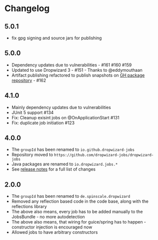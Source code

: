 # Changelog

## 5.0.1

* fix gpg signing and source jars for publishing


## 5.0.0

* Dependency updates due to vulnerabilities - #161 #160 #159 
* Updated to use Dropwizard 3 - #151 - Thanks to @eddymouthaan
* Artifact publishing refactored to publish snapshots on [GH package repository](https://github.com/orgs/dropwizard-jobs/packages?repo_name=dropwizard-jobs) - #162


## 4.1.0

* Mainly dependency updates due to vulnerabilities
* JUnit 5 support #134
* Fix: Cleanup exisint jobs on @OnApplicationStart #131
* Fix: duplicate job initiation #123


## 4.0.0

* The `groupId` has been renamed to `io.github.dropwizard-jobs`
* Repository moved to `https://github.com/dropwizard-jobs/dropwizard-jobs`
* Java packages are renamed to `io.dropwizard.jobs.*` 
* See [release notes](https://github.com/dropwizard-jobs/dropwizard-jobs/releases/tag/v4.1.0-RELEASE) for a full list of changes 

## 2.0.0

* The `groupId` has been renamed to `de.spinscale.dropwizard`
* Removed any reflection based code in the code base, along with the reflections library
* The above also means, every job has to be added manually to the JobsBundle - no more autodetection
* The above also means, that wiring for guice/spring has to happen - constructor injection is encouraged now
* Allowed jobs to have arbitrary constructors

